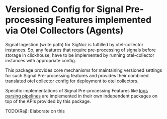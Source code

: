 # Versioned Config for Signal Pre-processing Features implemented via Otel Collectors (Agents)

Signal Ingestion (write path) for SigNoz is fulfilled by otel-collector instances.
So, any features that require pre-processing of signals before storage in clickhouse,
have to be implemented by running otel-collector instances with appropriate config.

This package provides core mechanisms for maintaining versioned settings for such
Signal Pre-processing features and provides their combined translated otel collector config
for deployment to otel collectors.

Specific implementations of Signal Pre-processing Features like [logs parsing pipelines](../app/logparsingpipeline/)
are implemented in their own independent packages on top of the APIs provided by this package.

TODO(Raj): Elaborate on this
